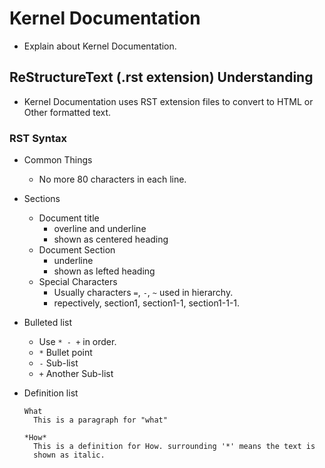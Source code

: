 
# Kernel Documentation

* Explain about Kernel Documentation.


## ReStructureText (.rst extension) Understanding

* Kernel Documentation uses RST extension files to convert to HTML or
  Other formatted text.



### RST Syntax

* Common Things
    * No more 80 characters in each line.


* Sections
    * Document title
        * overline and underline
        * shown as centered heading
    * Document Section
        * underline
        * shown as lefted heading
    * Special Characters
        * Usually characters `=`, `-`, `~` used in hierarchy.
        * repectively, section1, section1-1, section1-1-1.

* Bulleted list
    * Use `* - +` in order.
    * `*` Bullet point
    * `-` Sub-list
    * `+` Another Sub-list


* Definition list

    ``` 
    What
      This is a paragraph for "what"

    *How*
      This is a definition for How. surrounding '*' means the text is
      shown as italic.

    ```
